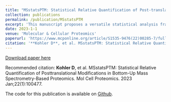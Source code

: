 ```yaml
---
title: "MSstatsPTM: Statistical Relative Quantification of Post-translational Modifications in Bottom-Up Mass Spectrometry-Based Proteomics"
collection: publications
permalink: /publication/MSstatsPTM
excerpt: 'This manuscript proposes a versatile statistical analysis framework that accurately detects relative changes in PTMs.'
date: 2023-1-1
venue: 'Molecular & Cellular Proteomics'
paperurl: 'https://www.mcponline.org/article/S1535-9476(22)00285-7/fulltext#secsectitle0020'
citation: '**Kohler D**, et al. MSstatsPTM: Statistical Relative Quantification of Posttranslational Modifications in Bottom-Up Mass Spectrometry-Based Proteomics. Mol Cell Proteomics. 2023 Jan;22(1):100477.'
---
```


[Download paper here](http://devonjkohler.github.io/files/MSstats_v4.pdf)

Recommended citation: **Kohler D**, et al. MSstatsPTM: Statistical Relative Quantification of Posttranslational Modifications in Bottom-Up Mass Spectrometry-Based Proteomics. Mol Cell Proteomics. 2023 Jan;22(1):100477.

The code for this publication is available on [Github](https://github.com/Vitek-Lab/MSstatsPTM).